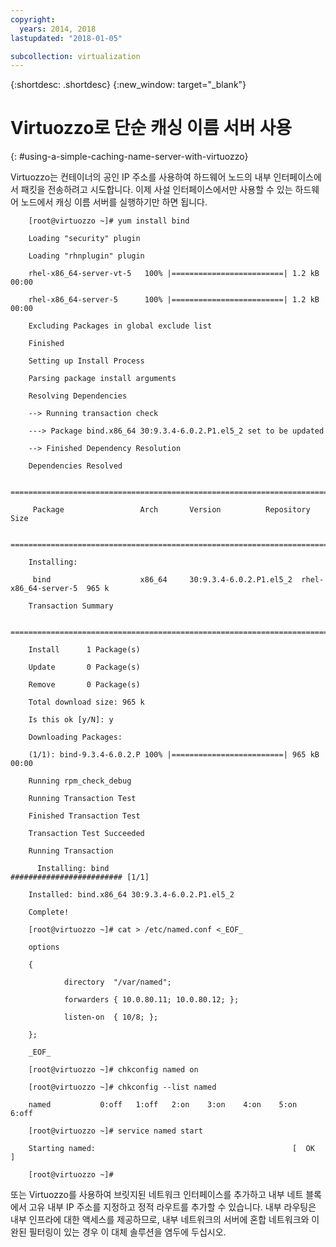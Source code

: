```yaml
---
copyright:
  years: 2014, 2018
lastupdated: "2018-01-05"

subcollection: virtualization
---
```

{:shortdesc: .shortdesc}
{:new_window: target="_blank"}

# Virtuozzo로 단순 캐싱 이름 서버 사용
{: #using-a-simple-caching-name-server-with-virtuozzo}

Virtuozzo는 컨테이너의 공인 IP 주소를 사용하여 하드웨어 노드의 내부 인터페이스에서 패킷을 전송하려고 시도합니다. 이제 사설 인터페이스에서만 사용할 수 있는 하드웨어 노드에서 캐싱 이름 서버를 실행하기만 하면 됩니다.

```
    [root@virtuozzo ~]# yum install bind

    Loading "security" plugin

    Loading "rhnplugin" plugin

    rhel-x86_64-server-vt-5   100% |=========================| 1.2 kB    00:00

    rhel-x86_64-server-5      100% |=========================| 1.2 kB    00:00

    Excluding Packages in global exclude list

    Finished

    Setting up Install Process

    Parsing package install arguments

    Resolving Dependencies

    --> Running transaction check

    ---> Package bind.x86_64 30:9.3.4-6.0.2.P1.el5_2 set to be updated

    --> Finished Dependency Resolution

    Dependencies Resolved

    =============================================================================

     Package                 Arch       Version          Repository        Size

    =============================================================================

    Installing:

     bind                    x86_64     30:9.3.4-6.0.2.P1.el5_2  rhel-x86_64-server-5  965 k

    Transaction Summary

    =============================================================================

    Install      1 Package(s)

    Update       0 Package(s)

    Remove       0 Package(s)

    Total download size: 965 k

    Is this ok [y/N]: y

    Downloading Packages:

    (1/1): bind-9.3.4-6.0.2.P 100% |=========================| 965 kB    00:00

    Running rpm_check_debug

    Running Transaction Test

    Finished Transaction Test

    Transaction Test Succeeded

    Running Transaction

      Installing: bind                         ######################### [1/1]

    Installed: bind.x86_64 30:9.3.4-6.0.2.P1.el5_2

    Complete!

    [root@virtuozzo ~]# cat > /etc/named.conf <_EOF_

    options

    {

            directory  "/var/named";

            forwarders { 10.0.80.11; 10.0.80.12; };

            listen-on  { 10/8; };

    };

    _EOF_

    [root@virtuozzo ~]# chkconfig named on

    [root@virtuozzo ~]# chkconfig --list named

    named           0:off   1:off   2:on    3:on    4:on    5:on    6:off

    [root@virtuozzo ~]# service named start

    Starting named:                                            [  OK  ]

    [root@virtuozzo ~]#

```


또는 Virtuozzo를 사용하여 브릿지된 네트워크 인터페이스를 추가하고 내부 네트 블록에서 고유 내부 IP 주소를 지정하고 정적 라우트를 추가할 수 있습니다. 내부 라우팅은 내부 인프라에 대한 액세스를 제공하므로, 내부 네트워크의 서버에 혼합 네트워크와 이완된 필터링이 있는 경우 이 대체 솔루션을 염두에 두십시오. 

